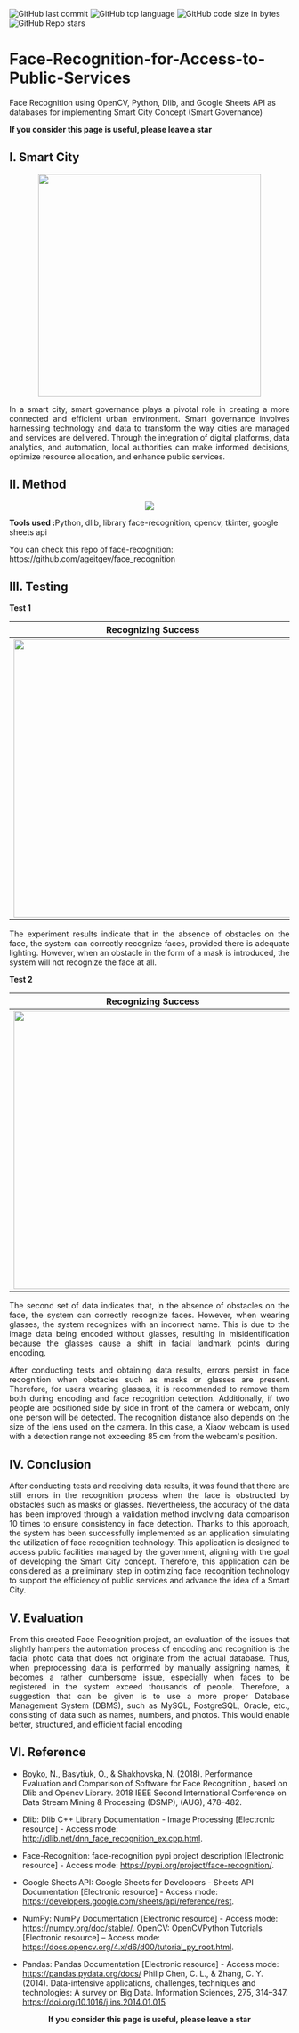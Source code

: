 ![GitHub last commit](https://img.shields.io/github/last-commit/UFTHaq/Face-Recognition-for-Access-to-Public-Services?style=for-the-badge)
![GitHub top language](https://img.shields.io/github/languages/top/UFTHaq/Face-Recognition-for-Access-to-Public-Services?label=Python&logo=python&logoColor=white&style=for-the-badge)
![GitHub code size in bytes](https://img.shields.io/github/languages/code-size/UFTHaq/Face-Recognition-for-Access-to-Public-Services?style=for-the-badge)
![GitHub Repo stars](https://img.shields.io/github/stars/UFTHaq/Face-Recognition-for-Access-to-Public-Services?color=red&style=for-the-badge)

# Face-Recognition-for-Access-to-Public-Services
Face Recognition using OpenCV, Python, Dlib, and Google Sheets API as databases for implementing Smart City Concept (Smart Governance)

<p><b> If you consider this page is useful, please leave a star</b></p>

## I. Smart City
<p align="center">
  <img src="https://jpi-urbaneurope.eu/wp-content/uploads/2016/09/smartgov_header170815.png" height="400" />
</p>

<p align="justify">In a smart city, smart governance plays a pivotal role in creating a more connected and efficient urban environment. 
  Smart governance involves harnessing technology and data to transform the way cities are managed and services are delivered. 
  Through the integration of digital platforms, data analytics, and automation, local authorities can make informed decisions, 
  optimize resource allocation, and enhance public services.</p>

## II. Method
<p align="center">
  <img src="https://github.com/UFTHaq/Face-Recognition-for-Access-to-Public-Services/assets/104829519/508aa4bf-a807-4caa-954e-a565e519c8e4"/>
</p>
<p><b>Tools used :</b>Python, dlib, library face-recognition, opencv, tkinter, google sheets api</p>
<p>You can check this repo of face-recognition: https://github.com/ageitgey/face_recognition</p>

## III. Testing
<p><b>Test 1</b></p>

|Recognizing Success|Recognizing Unsuccess|
|:-:|:-:|
|<img src="https://github.com/UFTHaq/Face-Recognition-for-Access-to-Public-Services/assets/104829519/2b262aec-e0bd-4e26-82d9-ed03c60c381d" width="500" />|<img src="https://github.com/UFTHaq/Face-Recognition-for-Access-to-Public-Services/assets/104829519/eda568c4-0f63-4433-8314-961741021b17" width="500" /> |
<p align="justify">The experiment results indicate that in the absence of obstacles on the face, the system can correctly recognize faces, 
  provided there is adequate lighting. However, when an obstacle in the form of a mask is introduced, the system will not recognize the face at all.
</p>

<p><b>Test 2</b></p>

|Recognizing Success|Recognizing Unsuccess|
|:-:|:-:|
|<img src="https://github.com/UFTHaq/Face-Recognition-for-Access-to-Public-Services/assets/104829519/e7974c95-dcbc-4e0a-a30c-9f15dd5b56aa" width="500" />|<img src="https://github.com/UFTHaq/Face-Recognition-for-Access-to-Public-Services/assets/104829519/212049db-f2f2-4b68-b003-0db2150f50c6" width="500" /> |
<p align="justify">The second set of data indicates that, in the absence of obstacles on the face, the system can correctly recognize faces. 
  However, when wearing glasses, the system recognizes with an incorrect name. This is due to the image data being encoded without glasses, 
  resulting in misidentification because the glasses cause a shift in facial landmark points during encoding.
</p>
<p align="justify">After conducting tests and obtaining data results, errors persist in face recognition when obstacles such as masks or glasses are present. 
  Therefore, for users wearing glasses, it is recommended to remove them both during encoding and face recognition detection. 
  Additionally, if two people are positioned side by side in front of the camera or webcam, only one person will be detected. 
  The recognition distance also depends on the size of the lens used on the camera. In this case, a Xiaov webcam is used with 
  a detection range not exceeding 85 cm from the webcam's position.
</p>

## IV. Conclusion
<p align="justify">After conducting tests and receiving data results, it was found that there are still errors in the recognition process when the face 
  is obstructed by obstacles such as masks or glasses. Nevertheless, the accuracy of the data has been improved through a validation method 
  involving data comparison 10 times to ensure consistency in face detection. Thanks to this approach, the system has been successfully 
  implemented as an application simulating the utilization of face recognition technology. This application is designed to access public 
  facilities managed by the government, aligning with the goal of developing the Smart City concept. Therefore, this application can be 
  considered as a preliminary step in optimizing face recognition technology to support the efficiency of public services and advance the 
  idea of a Smart City.
</p>

## V. Evaluation
<p align="justify">From this created Face Recognition project, an evaluation of the issues that slightly hampers the automation process of encoding and recognition 
  is the facial photo data that does not originate from the actual database. Thus, when preprocessing data is performed by manually assigning names, 
  it becomes a rather cumbersome issue, especially when faces to be registered in the system exceed thousands of people. Therefore, a suggestion that 
  can be given is to use a more proper Database Management System (DBMS), such as MySQL, PostgreSQL, Oracle, etc., consisting of data such as names, 
  numbers, and photos. This would enable better, structured, and efficient facial encoding
</p>

## VI. Reference
* Boyko, N., Basytiuk, O., & Shakhovska, N. (2018). Performance Evaluation and Comparison of Software for Face
Recognition , based on Dlib and Opencv Library. 2018 IEEE Second International Conference on Data Stream Mining &
Processing (DSMP), (AUG), 478–482.

* Dlib: Dlib C++ Library Documentation - Image Processing [Electronic resource] - Access mode:
http://dlib.net/dnn_face_recognition_ex.cpp.html.
* Face-Recognition: face-recognition pypi project description [Electronic resource] - Access mode:
https://pypi.org/project/face-recognition/.
* Google Sheets API: Google Sheets for Developers - Sheets API Documentation [Electronic resource] - Access mode:
https://developers.google.com/sheets/api/reference/rest.
* NumPy: NumPy Documentation [Electronic resource] - Access mode: https://numpy.org/doc/stable/. OpenCV: OpenCVPython Tutorials [Electronic resource] – Access mode: https://docs.opencv.org/4.x/d6/d00/tutorial_py_root.html.
* Pandas: Pandas Documentation [Electronic resource] - Access mode: https://pandas.pydata.org/docs/ Philip Chen, C. L.,
& Zhang, C. Y. (2014). Data-intensive applications, challenges, techniques and technologies: A survey on Big Data.
Information Sciences, 275, 314–347. https://doi.org/10.1016/j.ins.2014.01.015

<p align="center">
  <b>If you consider this page is useful, please leave a star</b>
</p>
